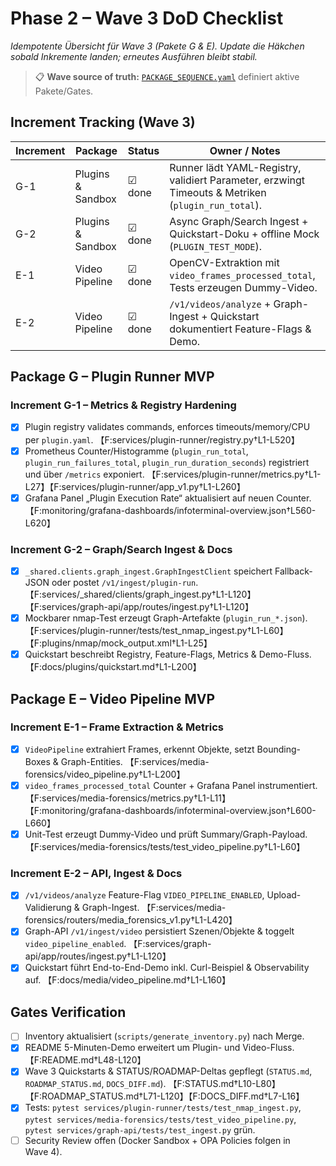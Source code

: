 # Phase 2 – Wave 3 DoD Checklist

_Idempotente Übersicht für Wave 3 (Pakete G & E). Update die Häkchen sobald Inkremente landen; erneutes Ausführen bleibt stabil._

> 📋 **Wave source of truth:** [`PACKAGE_SEQUENCE.yaml`](phase2/PACKAGE_SEQUENCE.yaml) definiert aktive Pakete/Gates.

## Increment Tracking (Wave 3)

| Increment | Package | Status | Owner / Notes |
| --- | --- | --- | --- |
| G-1 | Plugins & Sandbox | ☑ done | Runner lädt YAML-Registry, validiert Parameter, erzwingt Timeouts & Metriken (`plugin_run_total`). |
| G-2 | Plugins & Sandbox | ☑ done | Async Graph/Search Ingest + Quickstart-Doku + offline Mock (`PLUGIN_TEST_MODE`). |
| E-1 | Video Pipeline | ☑ done | OpenCV-Extraktion mit `video_frames_processed_total`, Tests erzeugen Dummy-Video. |
| E-2 | Video Pipeline | ☑ done | `/v1/videos/analyze` + Graph-Ingest + Quickstart dokumentiert Feature-Flags & Demo. |

## Package G – Plugin Runner MVP

### Increment G-1 – Metrics & Registry Hardening
- [x] Plugin registry validates commands, enforces timeouts/memory/CPU per `plugin.yaml`. 【F:services/plugin-runner/registry.py†L1-L520】
- [x] Prometheus Counter/Histogramme (`plugin_run_total`, `plugin_run_failures_total`, `plugin_run_duration_seconds`) registriert und über `/metrics` exponiert. 【F:services/plugin-runner/metrics.py†L1-L27】【F:services/plugin-runner/app_v1.py†L1-L260】
- [x] Grafana Panel „Plugin Execution Rate“ aktualisiert auf neuen Counter. 【F:monitoring/grafana-dashboards/infoterminal-overview.json†L560-L620】

### Increment G-2 – Graph/Search Ingest & Docs
- [x] `_shared.clients.graph_ingest.GraphIngestClient` speichert Fallback-JSON oder postet `/v1/ingest/plugin-run`. 【F:services/_shared/clients/graph_ingest.py†L1-L120】【F:services/graph-api/app/routes/ingest.py†L1-L120】
- [x] Mockbarer nmap-Test erzeugt Graph-Artefakte (`plugin_run_*.json`). 【F:services/plugin-runner/tests/test_nmap_ingest.py†L1-L60】【F:plugins/nmap/mock_output.xml†L1-L25】
- [x] Quickstart beschreibt Registry, Feature-Flags, Metrics & Demo-Fluss. 【F:docs/plugins/quickstart.md†L1-L200】

## Package E – Video Pipeline MVP

### Increment E-1 – Frame Extraction & Metrics
- [x] `VideoPipeline` extrahiert Frames, erkennt Objekte, setzt Bounding-Boxes & Graph-Entities. 【F:services/media-forensics/video_pipeline.py†L1-L200】
- [x] `video_frames_processed_total` Counter + Grafana Panel instrumentiert. 【F:services/media-forensics/metrics.py†L1-L11】【F:monitoring/grafana-dashboards/infoterminal-overview.json†L600-L660】
- [x] Unit-Test erzeugt Dummy-Video und prüft Summary/Graph-Payload. 【F:services/media-forensics/tests/test_video_pipeline.py†L1-L60】

### Increment E-2 – API, Ingest & Docs
- [x] `/v1/videos/analyze` Feature-Flag `VIDEO_PIPELINE_ENABLED`, Upload-Validierung & Graph-Ingest. 【F:services/media-forensics/routers/media_forensics_v1.py†L1-L420】
- [x] Graph-API `/v1/ingest/video` persistiert Szenen/Objekte & toggelt `video_pipeline_enabled`. 【F:services/graph-api/app/routes/ingest.py†L1-L120】
- [x] Quickstart führt End-to-End-Demo inkl. Curl-Beispiel & Observability auf. 【F:docs/media/video_pipeline.md†L1-L160】

## Gates Verification

- [ ] Inventory aktualisiert (`scripts/generate_inventory.py`) nach Merge.
- [x] README 5-Minuten-Demo erweitert um Plugin- und Video-Fluss. 【F:README.md†L48-L120】
- [x] Wave 3 Quickstarts & STATUS/ROADMAP-Deltas gepflegt (`STATUS.md`, `ROADMAP_STATUS.md`, `DOCS_DIFF.md`). 【F:STATUS.md†L10-L80】【F:ROADMAP_STATUS.md†L71-L120】【F:DOCS_DIFF.md†L7-L16】
- [x] Tests: `pytest services/plugin-runner/tests/test_nmap_ingest.py`, `pytest services/media-forensics/tests/test_video_pipeline.py`, `pytest services/graph-api/tests/test_ingest.py` grün.
- [ ] Security Review offen (Docker Sandbox + OPA Policies folgen in Wave 4).
